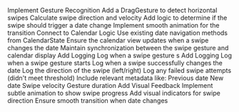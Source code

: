 Implement Gesture Recognition
Add a DragGesture to detect horizontal swipes
Calculate swipe direction and velocity
Add logic to determine if the swipe should trigger a date change
Implement smooth animation for the transition
Connect to Calendar Logic
Use existing date navigation methods from CalendarState
Ensure the calendar view updates when a swipe changes the date
Maintain synchronization between the swipe gesture and calendar display
Add Logging
Log when a swipe gesture s
Add Logging
Log when a swipe gesture starts
Log when a swipe successfully changes the date
Log the direction of the swipe (left/right)
Log any failed swipe attempts (didn't meet threshold)
Include relevant metadata like:
Previous date
New date
Swipe velocity
Gesture duration
Add Visual Feedback
Implement subtle animation to show swipe progress
Add visual indicators for swipe direction
Ensure smooth transition when date changes
